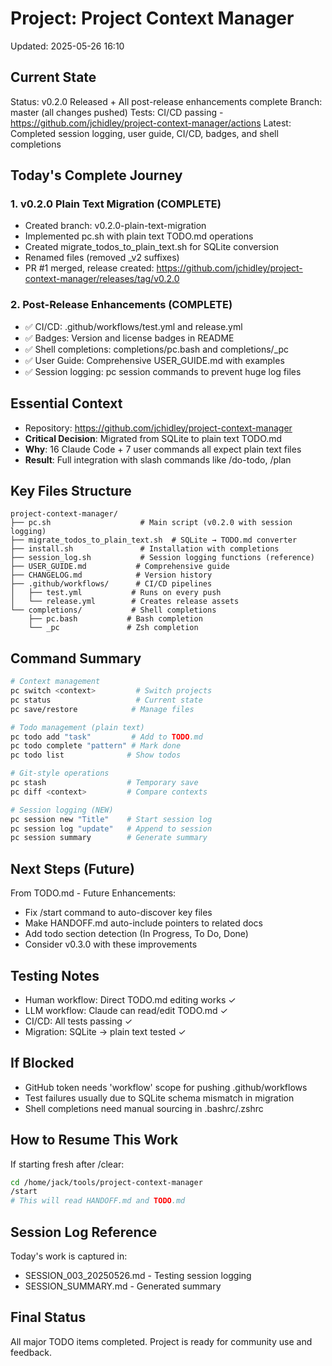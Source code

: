 # Project: Project Context Manager
Updated: 2025-05-26 16:10

## Current State
Status: v0.2.0 Released + All post-release enhancements complete
Branch: master (all changes pushed)
Tests: CI/CD passing - https://github.com/jchidley/project-context-manager/actions
Latest: Completed session logging, user guide, CI/CD, badges, and shell completions

## Today's Complete Journey

### 1. v0.2.0 Plain Text Migration (COMPLETE)
- Created branch: v0.2.0-plain-text-migration
- Implemented pc.sh with plain text TODO.md operations
- Created migrate_todos_to_plain_text.sh for SQLite conversion
- Renamed files (removed _v2 suffixes)
- PR #1 merged, release created: https://github.com/jchidley/project-context-manager/releases/tag/v0.2.0

### 2. Post-Release Enhancements (COMPLETE)
- ✅ CI/CD: .github/workflows/test.yml and release.yml
- ✅ Badges: Version and license badges in README
- ✅ Shell completions: completions/pc.bash and completions/_pc
- ✅ User Guide: Comprehensive USER_GUIDE.md with examples
- ✅ Session logging: pc session commands to prevent huge log files

## Essential Context
- Repository: https://github.com/jchidley/project-context-manager
- **Critical Decision**: Migrated from SQLite to plain text TODO.md
- **Why**: 16 Claude Code + 7 user commands all expect plain text files
- **Result**: Full integration with slash commands like /do-todo, /plan

## Key Files Structure
```
project-context-manager/
├── pc.sh                    # Main script (v0.2.0 with session logging)
├── migrate_todos_to_plain_text.sh  # SQLite → TODO.md converter
├── install.sh               # Installation with completions
├── session_log.sh           # Session logging functions (reference)
├── USER_GUIDE.md           # Comprehensive guide
├── CHANGELOG.md            # Version history
├── .github/workflows/      # CI/CD pipelines
│   ├── test.yml           # Runs on every push
│   └── release.yml        # Creates release assets
└── completions/           # Shell completions
    ├── pc.bash           # Bash completion
    └── _pc               # Zsh completion
```

## Command Summary
```bash
# Context management
pc switch <context>         # Switch projects
pc status                   # Current state
pc save/restore            # Manage files

# Todo management (plain text)
pc todo add "task"         # Add to TODO.md
pc todo complete "pattern" # Mark done
pc todo list              # Show todos

# Git-style operations
pc stash                  # Temporary save
pc diff <context>         # Compare contexts

# Session logging (NEW)
pc session new "Title"    # Start session log
pc session log "update"   # Append to session
pc session summary        # Generate summary
```

## Next Steps (Future)
From TODO.md - Future Enhancements:
- Fix /start command to auto-discover key files
- Make HANDOFF.md auto-include pointers to related docs
- Add todo section detection (In Progress, To Do, Done)
- Consider v0.3.0 with these improvements

## Testing Notes
- Human workflow: Direct TODO.md editing works ✓
- LLM workflow: Claude can read/edit TODO.md ✓
- CI/CD: All tests passing ✓
- Migration: SQLite → plain text tested ✓

## If Blocked
- GitHub token needs 'workflow' scope for pushing .github/workflows
- Test failures usually due to SQLite schema mismatch in migration
- Shell completions need manual sourcing in .bashrc/.zshrc

## How to Resume This Work
If starting fresh after /clear:
```bash
cd /home/jack/tools/project-context-manager
/start
# This will read HANDOFF.md and TODO.md
```

## Session Log Reference
Today's work is captured in:
- SESSION_003_20250526.md - Testing session logging
- SESSION_SUMMARY.md - Generated summary

## Final Status
All major TODO items completed. Project is ready for community use and feedback.